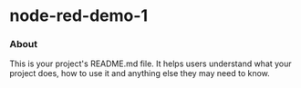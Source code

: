 node-red-demo-1
===============

### About

This is your project's README.md file. It helps users understand what your
project does, how to use it and anything else they may need to know.